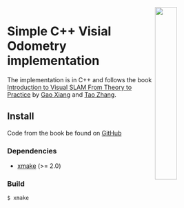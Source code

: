 



<img align="right" width="32%" src="./misc/roc_2.png">

Simple C++ Visial Odometry implementation
===

The implementation is in C++ and follows the book [Introduction to Visual SLAM From Theory to Practice](https://link.springer.com/book/10.1007/978-981-16-4939-4) by [Gao Xiang](https://link.springer.com/search?dc.creator=Xiang+Gao) and [Tao Zhang](https://link.springer.com/search?dc.creator=Tao+Zhang).

## Install

Code from the book be found on [GitHub](https://github.com/gaoxiang12/slambook-en)


### Dependencies

- [xmake](http://xmake.io/) (>= 2.0)

### Build

```bash
$ xmake
```
